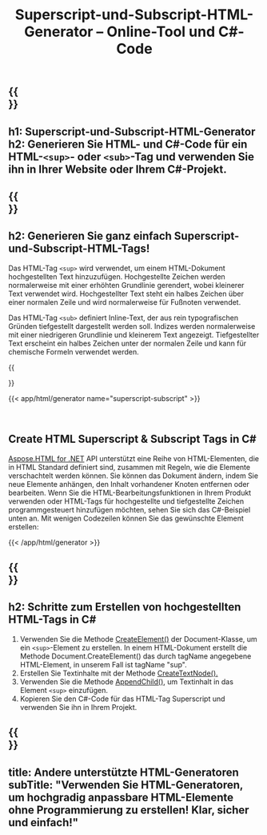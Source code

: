 ﻿---
translation: true
title: Superscript-und-Subscript-HTML-Generator – Online-Tool und C#-Code
template: /templates/_template-generators-child.md
description: Generieren Sie Superscript-und-Subscript-HTML-tag.  Kopieren und verwenden Sie generierten HTML- und C#-Code in Ihrem eigenen Projekt!
url: /net/generators/superscript-subscript/
platformtag: net
family: html
generator: Superscript-und-Subscript-HTML-Generator
element: Superscript-und-Subscript-HTML-tag
tag: superscript-subscript
---

{{<section banner>}}
---
h1: Superscript-und-Subscript-HTML-Generator
h2: Generieren Sie HTML- und C#-Code für ein HTML-`<sup>`- oder `<sub>`-Tag und verwenden Sie ihn in Ihrer Website oder Ihrem C#-Projekt.
---

{{<section overview>}}
---
h2: Generieren Sie ganz einfach Superscript-und-Subscript-HTML-Tags!
---

Das HTML-Tag `<sup>` wird verwendet, um einem HTML-Dokument hochgestellten Text hinzuzufügen. Hochgestellte Zeichen werden normalerweise mit einer erhöhten Grundlinie gerendert, wobei kleinerer Text verwendet wird. Hochgestellter Text steht ein halbes Zeichen über einer normalen Zeile und wird normalerweise für Fußnoten verwendet.

Das HTML-Tag `<sub>` definiert Inline-Text, der aus rein typografischen Gründen tiefgestellt dargestellt werden soll. Indizes werden normalerweise mit einer niedrigeren Grundlinie und kleinerem Text angezeigt. Tiefgestellter Text erscheint ein halbes Zeichen unter der normalen Zeile und kann für chemische Formeln verwendet werden.

{{<section plugin>}}

{{< app/html/generator name="superscript-subscript" >}}

<br>
<h2> Create HTML Superscript & Subscript Tags in C#</h2>

[Aspose.HTML for .NET](/html/{{lang.url-fragment}}net/) API unterstützt eine Reihe von HTML-Elementen, die in HTML Standard definiert sind, zusammen mit Regeln, wie die Elemente verschachtelt werden können. Sie können das Dokument ändern, indem Sie neue Elemente anhängen, den Inhalt vorhandener Knoten entfernen oder bearbeiten. Wenn Sie die HTML-Bearbeitungsfunktionen in Ihrem Produkt verwenden oder HTML-Tags für hochgestellte und tiefgestellte Zeichen programmgesteuert hinzufügen möchten, sehen Sie sich das C#-Beispiel unten an. Mit wenigen Codezeilen können Sie das gewünschte Element erstellen:

{{< /app/html/generator >}}

{{<section steps>}}
---
h2: Schritte zum Erstellen von hochgestellten HTML-Tags in C#
---

1. Verwenden Sie die Methode [CreateElement()](https://reference.aspose.com/html/net/aspose.html.dom/document/createelement/) der Document-Klasse, um ein `<sup>`-Element zu erstellen. In einem HTML-Dokument erstellt die Methode Document.CreateElement() das durch tagName angegebene HTML-Element, in unserem Fall ist tagName "sup".
2. Erstellen Sie Textinhalte mit der Methode [CreateTextNode().](https://reference.aspose.com/html/net/aspose.html.dom/document/createtextnode/)
3. Verwenden Sie die Methode [AppendChild(),](https://reference.aspose.com/html/net/aspose.html.dom/node/appendchild/) um Textinhalt in das Element `<sup>` einzufügen.
4. Kopieren Sie den C#-Code für das HTML-Tag Superscript und verwenden Sie ihn in Ihrem Projekt.

{{<section other-generators>}}
---
title: Andere unterstützte HTML-Generatoren
subTitle: "Verwenden Sie HTML-Generatoren, um hochgradig anpassbare HTML-Elemente ohne Programmierung zu erstellen! Klar, sicher und einfach!"
---